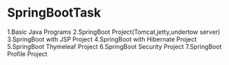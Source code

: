 # SpringBootTask
1.Basic Java Programs
2.SpringBoot Project(Tomcat,jetty,undertow server)
3.SpringBoot with JSP Project
4.SpringBoot with Hibernate Project
5.SpringBoot Thymeleaf Project
6.SpringBoot Security Project
7.SpringBoot Profile Project
